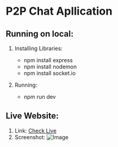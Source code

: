 P2P Chat Apllication
====================

Running on local:
-----------------

1. Installing Libraries:
    * npm install express
    * npm install nodemon
    * npm install socket.io

2. Running:
    * npm run dev

Live Website:
-------------

1. Link:
    [Check Live](https://p2p-chat-live.herokuapp.com/)
2. Screenshot:
    ![Image](https://i.postimg.cc/K8VzXcwT/screenshot.jpg "icon")

